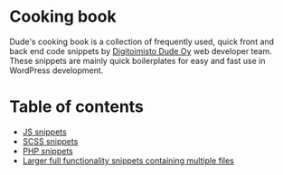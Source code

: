# Cooking book

Dude's cooking book is a collection of frequently used, quick front and back end code snippets by [Digitoimisto Dude Oy](https://www.dude.fi) web developer team. These snippets are mainly quick boilerplates for easy and fast use in WordPress development.

# Table of contents

- [JS snippets](js/README.md)
- [SCSS snippets](scss/README.md)
- [PHP snippets](php/README.md)
- [Larger full functionality snippets containing multiple files](mixed/README.md)
